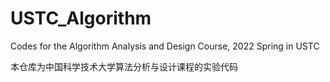 # USTC_Algorithm
Codes for the Algorithm Analysis and Design Course, 2022 Spring in USTC

本仓库为中国科学技术大学算法分析与设计课程的实验代码
